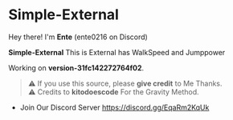 # Simple-External

Hey there! I'm **Ente** (ente0216 on Discord) 

**Simple-External**
This is External has WalkSpeed and Jumppower

Working on **version-31fc142272764f02**.  

> ⚠️ If you use this source, please **give credit** to Me Thanks.  
> ⚠️ Credits to **kitodoescode** For the Gravity Method.
> 
- Join Our Discord Server https://discord.gg/EqaRm2KqUk

